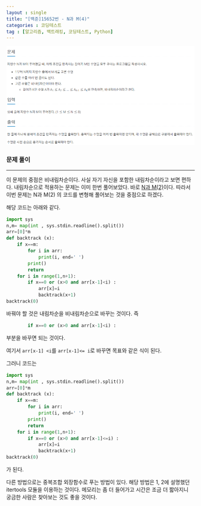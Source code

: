 ```yaml
---
layout : single
title: "[백준]15652번 - N과 M(4)"
categories : 코딩테스트
tag : [알고리즘, 백트래킹, 코딩테스트, Python]
---
```


<img src="https://github.com/Cladonia-S/Cladonia-S.github.io/blob/master/images/20210727-2.PNG?raw=true" alt="20210727-2.PNG" style="zoom:150%;" />



### 문제 풀이

---

이 문제의 중점은 비내림차순이다. 사실 자기 자신을 포함한 내림차순이라고 보면 편하다. 내림차순으로 적용하는 문제는 이미 한번 풀어보았다. 바로 [N과 M(2)](https://cladonia-s.github.io/%EC%BD%94%EB%94%A9%ED%85%8C%EC%8A%A4%ED%8A%B8/(%EB%B0%B1%EC%A4%80)15650%EB%B2%88N%EA%B3%BCM(2))이다. 따라서 이번 문제는 N과 M(2) 의 코드를 변형해 풀어보는 것을 중점으로 하겠다.

해당 코드는 아래와 같다.

```python
import sys
n,m= map(int , sys.stdin.readline().split())
arr=[0]*m
def backtrack (x):
    if x==m:
        for i in arr:
            print(i, end=' ')
        print()
        return
    for i in range(1,n+1):
        if x==0 or (x>0 and arr[x-1]<i) :
            arr[x]=i
            backtrack(x+1)
backtrack(0)
```

 바꿔야 할 것은 내림차순을 비내림차순으로 바꾸는 것이다. 즉 

```python
        if x==0 or (x>0 and arr[x-1]<i) :
```

부분을 바꾸면 되는 것이다.

여기서 `arr[x-1] <i`를 `arr[x-1]<= i`로 바꾸면 목표와 같은 식이 된다.

그러니 코드는

```python
import sys
n,m= map(int , sys.stdin.readline().split())
arr=[0]*m
def backtrack (x):
    if x==m:
        for i in arr:
            print(i, end=' ')
        print()
        return
    for i in range(1,n+1):
        if x==0 or (x>0 and arr[x-1]<=i) :
            arr[x]=i
            backtrack(x+1)
backtrack(0)
```

가 된다.

다른 방법으로는 중복조합 외장함수로 푸는 방법이 있다. 해당 방법은 1, 2에 설명했던 itertools 모듈을 이용하는 것이다. 메모리는 좀 더 들어가고 시간은 조금 더 짧아지니 궁금한 사람은 찾아보는 것도 좋을 것이다.
